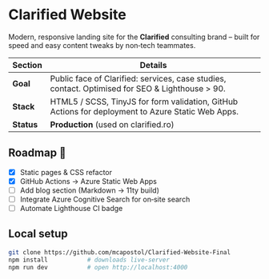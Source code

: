 # Clarified Website

Modern, responsive landing site for the **Clarified** consulting brand – built for speed and easy content tweaks by non‑tech teammates.

| Section | Details |
|---------|---------|
| **Goal** | Public face of Clarified: services, case studies, contact. Optimised for SEO & Lighthouse > 90. |
| **Stack** | HTML5 / SCSS, TinyJS for form validation, GitHub Actions for deployment to Azure Static Web Apps. |
| **Status** | **Production** (used on clarified.ro) |

## Roadmap&nbsp;🚀
- [x] Static pages & CSS refactor
- [x] GitHub Actions → Azure Static Web Apps
- [ ] Add blog section (Markdown → 11ty build)
- [ ] Integrate Azure Cognitive Search for on‑site search
- [ ] Automate Lighthouse CI badge

## Local setup
```bash
git clone https://github.com/mcapostol/Clarified-Website-Final
npm install           # downloads live‑server
npm run dev           # open http://localhost:4000
